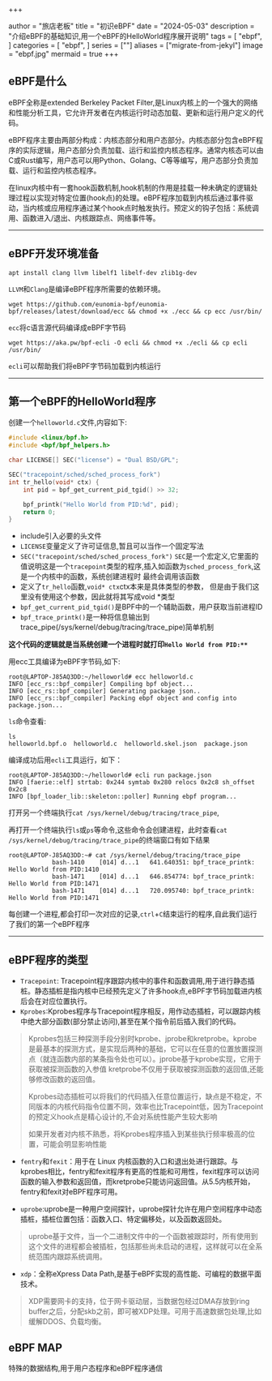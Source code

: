 +++

author = "旅店老板"
title = "初识eBPF"
date = "2024-05-03"
description = "介绍eBPF的基础知识,用一个eBPF的HelloWorld程序展开说明"
tags = [
	"ebpf",
]
categories = [
    "ebpf",
]
series = [""]
aliases = ["migrate-from-jekyl"]
image = "ebpf.jpg"
mermaid = true
+++
## eBPF是什么
eBPF全称是extended Berkeley Packet Filter,是Linux内核上的一个强大的网络和性能分析工具，它允许开发者在内核运行时动态加载、更新和运行用户定义的代码。 

eBPF程序主要由两部分构成：内核态部分和用户态部分。内核态部分包含eBPF程序的实际逻辑，用户态部分负责加载、运行和监控内核态程序。通常内核态可以由C或Rust编写，用户态可以用Python、Golang、C等等编写，用户态部分负责加载、运行和监控内核态程序。  



在linux内核中有一套hook函数机制,hook机制的作用是挂载一种未确定的逻辑处理过程以实现对特定位置(hook点)的处理。eBPF程序加载到内核后通过事件驱动，当内核或应用程序通过某个hook点时触发执行。预定义的钩子包括：系统调用、函数进入/退出、内核跟踪点、网络事件等。  
***
## eBPF开发环境准备
```shell
apt install clang llvm libelf1 libelf-dev zlib1g-dev
```
`LLVM`和`Clang`是编译eBPF程序所需要的依赖环境。

```shell
wget https://github.com/eunomia-bpf/eunomia-bpf/releases/latest/download/ecc && chmod +x ./ecc && cp ecc /usr/bin/
```
`ecc`将c语言源代码编译成eBPF字节码

```shell
wget https://aka.pw/bpf-ecli -O ecli && chmod +x ./ecli && cp ecli /usr/bin/
```
`ecli`可以帮助我们将eBPF字节码加载到内核运行
***
## 第一个eBPF的HelloWorld程序
创建一个`helloworld.c`文件,内容如下:
```c
#include <linux/bpf.h>
#include <bpf/bpf_helpers.h>

char LICENSE[] SEC("license") = "Dual BSD/GPL";

SEC("tracepoint/sched/sched_process_fork")
int tr_hello(void* ctx) {
    int pid = bpf_get_current_pid_tgid() >> 32;

    bpf_printk("Hello World from PID:%d", pid);
    return 0;
}
```
 * include引入必要的头文件
 * `LICENSE`变量定义了许可证信息,暂且可以当作一个固定写法
 * `SEC("tracepoint/sched/sched_process_fork")` `SEC`是一个宏定义,它里面的值说明这是一个`tracepoint`类型的程序,插入如函数为`sched_process_fork`,这是一个内核中的函数，系统创建进程时
最终会调用该函数
 * 定义了`tr_hello`函数,`void* ctx`ctx本来是具体类型的参数， 但是由于我们这里没有使用这个参数，因此就将其写成void *类型
 * `bpf_get_current_pid_tgid()`是BPF中的一个辅助函数，用户获取当前进程ID
 * `bpf_trace_printk()`是一种将信息输出到trace_pipe(/sys/kernel/debug/tracing/trace_pipe)简单机制  

**这个代码的逻辑就是当系统创建一个进程时就打印`Hello World from PID:**`**

用ecc工具编译为eBPF字节码,如下:
```shell
root@LAPTOP-J85AQ3DD:~/helloworld# ecc helloworld.c
INFO [ecc_rs::bpf_compiler] Compiling bpf object...
INFO [ecc_rs::bpf_compiler] Generating package json..
INFO [ecc_rs::bpf_compiler] Packing ebpf object and config into package.json...
```
`ls`命令查看:
```shell
ls 
helloworld.bpf.o  helloworld.c  helloworld.skel.json  package.json
```

编译成功后用`ecli`工具运行，如下：
```shell
root@LAPTOP-J85AQ3DD:~/helloworld# ecli run package.json
INFO [faerie::elf] strtab: 0x244 symtab 0x280 relocs 0x2c8 sh_offset 0x2c8
INFO [bpf_loader_lib::skeleton::poller] Running ebpf program...
```

打开另一个终端执行`cat /sys/kernel/debug/tracing/trace_pipe`,

再打开一个终端执行`ls`或`ps`等命令,这些命令会创建进程，此时查看`cat /sys/kernel/debug/tracing/trace_pipe`的终端窗口有如下结果
```shell
root@LAPTOP-J85AQ3DD:~# cat /sys/kernel/debug/tracing/trace_pipe
            bash-1410    [014] d...1   641.640351: bpf_trace_printk: Hello World from PID:1410
            bash-1471    [014] d...1   646.854774: bpf_trace_printk: Hello World from PID:1471
            bash-1471    [014] d...1   720.095740: bpf_trace_printk: Hello World from PID:1471
```
每创建一个进程,都会打印一次对应的记录,`ctrl`+`C`结束运行的程序,自此我们运行了我们的第一个eBPF程序
***
## eBPF程序的类型
* `Tracepoint`: Tracepoint程序跟踪内核中的事件和函数调用,用于进行静态插桩。静态插桩是指内核中已经预先定义了许多hook点,eBPF字节码加载进内核后会在对应位置执行。
* `Kprobes`:Kprobes程序与Tracepoint程序相反，用作动态插桩，可以跟踪内核中绝大部分函数(部分禁止访问),甚至在某个指令前后插入我们的代码。
> Kprobes包括三种探测手段分别时kprobe、jprobe和kretprobe。kprobe是最基本的探测方式，是实现后两种的基础，它可以在任意的位置放置探测点（就连函数内部的某条指令处也可以）。jprobe基于kprobe实现，它用于获取被探测函数的入参值
> kretprobe不仅用于获取被探测函数的返回值,还能够修改函数的返回值。  
> 
> Kprobes动态插桩可以将我们的代码插入任意位置运行，缺点是不稳定，不同版本的内核代码指令位置不同，效率也比Tracepoint低，因为Tracepoint的预定义hook点是精心设计的,不会对系统性能产生较大影响
>   
> 如果开发者对内核不熟悉，将Kprobes程序插入到某些执行频率极高的位置，可能会明显影响性能  

* `fentry`和`fexit`：用于在 Linux 内核函数的入口和退出处进行跟踪。与kprobes相比，fentry和fexit程序有更高的性能和可用性，fexit程序可以访问函数的输入参数和返回值，而kretprobe只能访问返回值。从5.5内核开始，fentry和fexit对eBPF程序可用。

* `uprobe`:uprobe是一种用户空间探针，uprobe探针允许在用户空间程序中动态插桩，插桩位置包括：函数入口、特定偏移处，以及函数返回处。
> uprobe基于文件，当一个二进制文件中的一个函数被跟踪时，所有使用到这个文件的进程都会被插桩，包括那些尚未启动的进程，这样就可以在全系统范围内跟踪系统调用。
* `xdp`：全称eXpress Data Path,是基于eBPF实现的高性能、可编程的数据平面技术。
> XDP需要网卡的支持，位于网卡驱动层，当数据包经过DMA存放到ring buffer之后，分配skb之前，即可被XDP处理。可用于高速数据包处理,比如缓解DDOS、负载均衡。

## eBPF MAP
特殊的数据结构,用于用户态程序和eBPF程序通信




